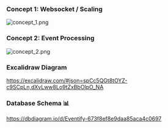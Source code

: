 ### Concept 1: Websocket / Scaling

![concept_1.png](./assets/concept_1.png)

### Concept 2: Event Processing

![concept_2.png](./assets/concept_2.png)

### Excalidraw Diagram

https://excalidraw.com/#json=spCc5QGt8tOYZ-c9SCpLn,dXvLww8Lo9tZxBbOlpO_NA

### Database Schema 📊

https://dbdiagram.io/d/Eventify-673f8ef8e9daa85aca4c0697

